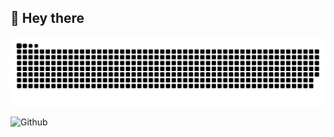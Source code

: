 ## 👋 Hey there

<picture>
  <source media="(prefers-color-scheme: dark)" srcset="https://raw.githubusercontent.com/asyncedd/asyncedd/output/github-contribution-grid-snake-dark.svg">
  <source media="(prefers-color-scheme: light)" srcset="https://raw.githubusercontent.com/asyncedd/asyncedd/output/github-contribution-grid-snake.svg">
  <img alt="github contribution grid snake animation" src="https://raw.githubusercontent.com/platane/platane/output/github-contribution-grid-snake.svg">
</picture>

![Github](https://github-readme-stats.vercel.app/api?username=asyncedd&show_icons=true&bg_color=1e1e2e&hide_border=true&title_color=89b4fa&text_color=cdd6f4&icon_color=cba6f7&ring_color=89b4fa)
